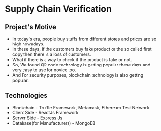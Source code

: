 # Supply Chain Verification

## Project's Motive

* In today's era, people buy stuffs from different stores and prices are so high nowadays. 
* In these days, if the customers buy fake product or the so called first copy then there is a loss of customers.
* What if there is a way to check if the product is fake or not.
* So, We found QR code technology is getting popular these days and very easy to use for novice too.
* And For security purposes, blockchain technology is also getting popular.

## Technologies

* Blockchain - Truffle Framework, Metamask, Ethereum Test Network
* Client Side - ReactJs Framework
* Server Side - Express Js
* Database(for Manufacturers) - MongoDB

